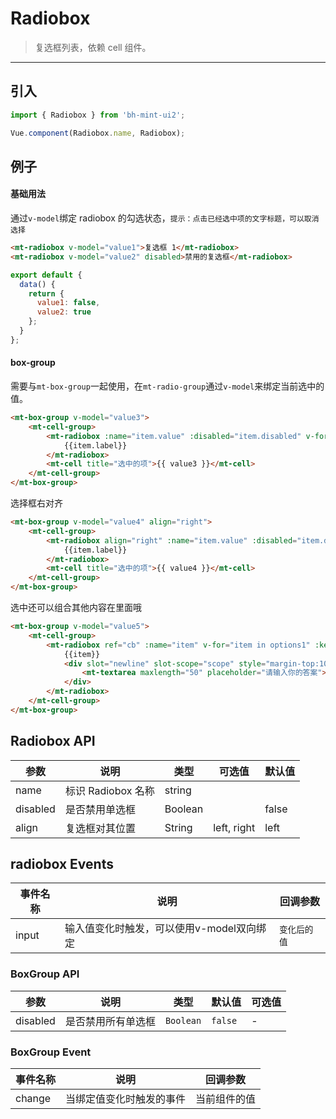 # Radiobox

> 复选框列表，依赖 <router-link to="cell">cell</a> 组件。

-------------

## 引入

```javascript
import { Radiobox } from 'bh-mint-ui2';

Vue.component(Radiobox.name, Radiobox);
```

## 例子

#### 基础用法
通过`v-model`绑定 radiobox 的勾选状态，`提示：点击已经选中项的文字标题，可以取消选择`


```html
<mt-radiobox v-model="value1">复选框 1</mt-radiobox>
<mt-radiobox v-model="value2" disabled>禁用的复选框</mt-radiobox>
```

```javascript
export default {
  data() {
    return {
      value1: false,
      value2: true
    };
  }
};
```


#### box-group

需要与`mt-box-group`一起使用，在`mt-radio-group`通过`v-model`来绑定当前选中的值。

```html
<mt-box-group v-model="value3">
    <mt-cell-group>
        <mt-radiobox :name="item.value" :disabled="item.disabled" v-for="item in options" :key="item.value">
            {{item.label}}
        </mt-radiobox>
        <mt-cell title="选中的项">{{ value3 }}</mt-cell>
    </mt-cell-group>
</mt-box-group>
```


选择框右对齐

```html
<mt-box-group v-model="value4" align="right">
    <mt-cell-group>
        <mt-radiobox align="right" :name="item.value" :disabled="item.disabled" v-for="item in options" :key="item.value">
            {{item.label}}
        </mt-radiobox>
        <mt-cell title="选中的项">{{ value4 }}</mt-cell>
    </mt-cell-group>
</mt-box-group>
```



选中还可以组合其他内容在里面哦

```html
<mt-box-group v-model="value5">
    <mt-cell-group>
        <mt-radiobox ref="cb" :name="item" v-for="item in options1" :key="item">
            {{item}}
            <div slot="newline" slot-scope="scope" style="margin-top:10px" v-if="scope.checked">
                <mt-textarea maxlength="50" placeholder="请输入你的答案"></mt-textarea>
            </div>
        </mt-radiobox>
    </mt-cell-group>
</mt-box-group>
```



## Radiobox API
| 参数 | 说明 | 类型 | 可选值 | 默认值 |
|------|-------|---------|-------|--------|
|name | 标识 Radiobox 名称 | string | | |
|disabled | 是否禁用单选框 | Boolean | | false |
|align| 复选框对其位置| String | left, right | left |


## radiobox Events
| 事件名称 | 说明 | 回调参数 |
|---------- |-------- |---------- |
| input  | 输入值变化时触发，可以使用v-model双向绑定 | `变化后的值`  |


### BoxGroup API

| 参数 | 说明 | 类型 | 默认值 | 可选值 |
|-----------|-----------|-----------|-------------|-------------|
| disabled | 是否禁用所有单选框 | `Boolean` | `false` | - |


### BoxGroup Event

| 事件名称 | 说明 | 回调参数 |
|-----------|-----------|-----------|
| change | 当绑定值变化时触发的事件 | 当前组件的值 |

<script>
  export default {
    data: function(){
      return {
        value1:false,
        value2:true,
        value3:"选中禁用的值",
        value4:"",
        value5:"选项A",
        options:[
          {
            label: '被禁用',
            value: '值F',
            disabled: true
          },
          {
            label: '选中禁用',
            value: '选中禁用的值',
            disabled: true
          },
          {
            label: '选项A',
            value: '值A'
          },
          {
            label: '选项B',
            value: '值B'
          }
        ],
        options1:['选项A', '选项B', '选项C']
      }
    },
    methods:{
    }
  };
</script>
